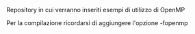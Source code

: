 Repository in cui verranno inseriti esempi di utilizzo di OpenMP

Per la compilazione ricordarsi di aggiungere l'opzione -fopenmp
